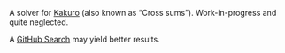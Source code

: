 A solver for [Kakuro](https://en.wikipedia.org/wiki/Kakuro) (also known as
“Cross sums”). Work-in-progress and quite neglected.

A [GitHub Search](https://github.com/search?utf8=%E2%9C%93&q=kakuro+solver) may
yield better results.
